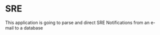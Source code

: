 # SRE
  This application is going to parse and direct SRE Notifications from an e-mail to a database
